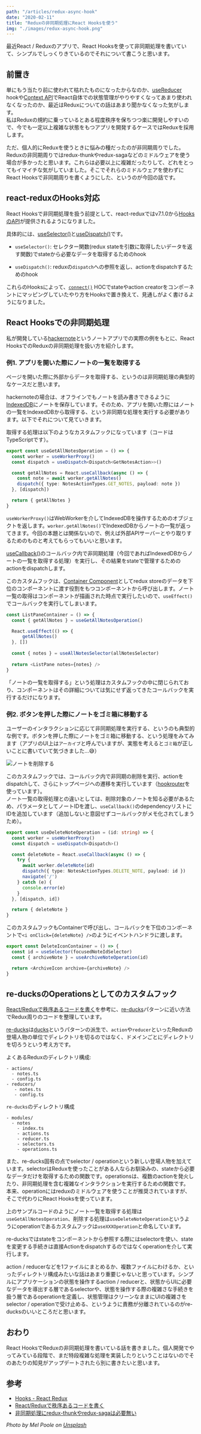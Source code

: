 ```yaml
---
path: "/articles/redux-async-hook"
date: "2020-02-11"
title: "Reduxの非同期処理にReact Hooksを使う"
img: "./images/redux-async-hook.png"
---
```


最近React / Reduxのアプリで、React Hooksを使って非同期処理を書いていて、シンプルでしっくりきているのでそれについて書こうと思います。

## 前置き

単にもう当たり前に使われて枯れたものになったからなのか、[useReducer](https://ja.reactjs.org/docs/hooks-reference.html#usereducer) hookや[Context API](https://ja.reactjs.org/docs/context.html)でReact自体での状態管理がやりやすくなってあまり使われなくなったのか、最近はReduxについての話はあまり聞かなくなった気がします。  
私はReduxの規約に乗っているとある程度秩序を保ちつつ楽に開発しやすいので、今でも一定以上複雑な状態をもつアプリを開発するケースではReduxを採用します。

ただ、個人的にReduxを使うときに悩みの種だったのが非同期周りでした。Reduxの非同期周りではredux-thunkやredux-sagaなどのミドルウェアを使う場合が多かったと思います。これらは必要以上に複雑だったりして、どれをとってもイマイチな気がしていました。そこでそれらのミドルウェアを使わずにReact Hooksで非同期周りを書くようにした、というのが今回の話です。

## react-reduxのHooks対応

React Hooksで非同期処理を扱う前提として、react-reduxではv7.1.0から[HooksのAPI](https://react-redux.js.org/next/api/hooks)が提供されるようになりました。

具体的には、[useSelector()](https://react-redux.js.org/next/api/hooks#useselector)と[useDispatch()](https://react-redux.js.org/next/api/hooks#usedispatch)です。

- `useSelector()`: セレクター関数(redux stateを引数に取得したいデータを返す関数)でstateから必要なデータを取得するためのhook

- `useDispatch()`: reduxの`dispatch`への参照を返し、actionをdispatchするためのhook

これらのHooksによって、[`connect()`](https://react-redux.js.org/next/api/connect#connect) HOCでstateやaction creatorをコンポーネントにマッピングしていたやり方をHooksで置き換えて、見通しがよく書けるようになりました。

## React Hooksでの非同期処理

私が開発している[hackernote](https://app.hackernote.io/)というノートアプリでの実際の例をもとに、React HooksでのReduxの非同期処理を扱い方を紹介します。

### 例1. アプリを開いた際にノートの一覧を取得する

ページを開いた際に外部からデータを取得する、というのは非同期処理の典型的なケースだと思います。

hackernoteの場合は、オフラインでもノートを読み書きできるように[IndexedDB](https://developer.mozilla.org/ja/docs/Web/API/IndexedDB_API)にノートを保存しています。そのため、アプリを開いた際にはノートの一覧をIndexedDBから取得する、という非同期な処理を実行する必要があります。以下でそれについて見ていきます。

取得する処理は以下のようなカスタムフックになっています（コードはTypeScriptです）。

```ts
export const useGetAllNotesOperation = () => {
  const worker = useWorkerProxy()
  const dispatch = useDispatch<Dispatch<GetNotesAction>>()

  const getAllNotes = React.useCallback(async () => {
    const note = await worker.getAllNotes()
    dispatch({ type: NotesActionTypes.GET_NOTES, payload: note })
  }, [dispatch])

  return { getAllNotes }
}
```

`useWorkerProxy()`はWebWorkerを介してIndexedDBを操作するためのオブジェクトを返します。`worker.getAllNotes()`でIndexedDBからノートの一覧が返ってきます。今回の本題とは関係ないので、例えば外部APIサーバーとやり取りするためのものと考えてもらってもいいと思います。

[useCallback()](https://ja.reactjs.org/docs/hooks-reference.html#usecallback)のコールバック内で非同期処理（今回であればIndexedDBからノートの一覧を取得する処理）を実行し、その結果をstateで管理するためのactionをdispatchします。

このカスタムフックは、[Container Component](https://redux.js.org/basics/usage-with-react/#presentational-and-container-components)としてredux storeのデータを下位のコンポーネントに渡す役割をもつコンポーネントから呼び出します。ノート一覧の取得はコンポーネントが描画された時点で実行したいので、`useEffect()`でコールバックを実行してしまいます。

```ts
const ListPaneContainer = () => {
  const { getAllNotes } = useGetAllNotesOperation()

  React.useEffect(() => {
      getAllNotes()
  }, [])
  
  const { notes } = useAllNotesSelector(allNotesSelector)
  
  return <ListPane notes={notes} />
}
```

「ノートの一覧を取得する」という処理はカスタムフックの中に閉じられており、コンポーネントはその詳細については気にせず返ってきたコールバックを実行するだけになります。

### 例2. ボタンを押した際にノートをゴミ箱に移動する

ユーザーのインタラクションに応じて非同期処理を実行する、というのも典型的な例です。ボタンを押した際にノートをゴミ箱に移動する、という処理をみてみます（アプリのUI上は`アーカイブ`と呼んでいますが、実態を考えると`ゴミ箱`が正しいことに書いていて気づきました...😅）

![ノートを削除する](https://i.gyazo.com/eebd780b4a43e03c3dd32ec6afc643ab.gif)

このカスタムフックでは、コールバック内で非同期の削除を実行、actionをdispatchして、さらにトップページへの遷移を実行しています（[hookrouter](https://github.com/Paratron/hookrouter)を使っています）。  
ノート一覧の取得処理との違いとしては、削除対象のノートを知る必要があるため、パラメータとしてノートIDを渡し、`useCallback()`のdependencyリストにIDを追加しています（追加しないと意図せずコールバックがメモ化されてしまうため）。

```ts
export const useDeleteNoteOperation = (id: string) => {
  const worker = useWorkerProxy()
  const dispatch = useDispatch<Dispatch>()

  const deleteNote = React.useCallback(async () => {
    try {
      await worker.deleteNote(id)
      dispatch({ type: NotesActionTypes.DELETE_NOTE, payload: id })
      navigate('/')
    } catch (e) {
      console.error(e)
    }
  }, [dispatch, id])

  return { deleteNote }
}
```

このカスタムフックもContainerで呼び出し、コールバックを下位のコンポーネントで`<i onClick={deleteNote} />`のようにイベントハンドラに渡します。

```ts
export const DeleteIconContainer = () => {
  const id = useSelector(focusedNoteIdSelector)
  const { archiveNote } = useArchiveNoteOperation(id)

  return <ArchiveIcon archive={archiveNote} />
}
```

## re-ducksのOperationsとしてのカスタムフック

[React/Reduxで秩序あるコードを書く](https://speakerdeck.com/naoishii/reduxde-zhi-xu-arukodowoshu-ku)を参考に、[re-ducks](https://github.com/alexnm/re-ducks)パターンに近い方法でRedux周りのコードを整理しています。

[re-ducks](https://github.com/alexnm/re-ducks)は[ducks](https://github.com/erikras/ducks-modular-redux)というパターンの派生で、`action`や`reducer`といったReduxの登場人物の単位でディレクトリを切るのではなく、ドメインごとにディレクトリを切ろうという考え方です。

よくあるReduxのディレクトリ構成:
```
- actions/
  - notes.ts
  - config.ts
- reducers/
   - notes.ts
   - config.ts
```

`re-ducks`のディレクトリ構成
```
- modules/
  - notes
    - index.ts
    - actions.ts
    - reducer.ts
    - selectors.ts
    - operations.ts
```

また、re-ducks固有の点でselector / operationという新しい登場人物を加えています。selectorはReduxを使ったことがある人ならお馴染みの、stateから必要なデータだけを取得するための関数です。operationsは、複数のactionを発火したり、非同期処理を含む複雑なインタラクションを実行するための関数です。  本来、operationにはreduxのミドルウェアを使うことが推奨されていますが、そこで代わりにReact Hooksを使っています。

上のサンプルコードのようにノート一覧を取得する処理は`useGetAllNotesOperation`、削除する処理は`useDeleteNoteOperation`というようにoperationであるカスタムフックは`useXXXOperation`と命名しています。

re-ducksではstateをコンポーネントから参照する際にはselectorを使い、stateを変更する手続きは直接Actionをdispatchするのではなくoperationを介して実行します。

action / reducerなどを1ファイルにまとめるか、複数ファイルにわけるか、といったディレクトリ構成みたいな話はあまり重要じゃないと思っています。シンプルにアプリケーションの状態を操作するaction / reducerと、状態からUIに必要なデータを導出する層であるselectorや、状態を操作する際の複雑さな手続きを扱う層であるoperationを定義し、状態管理はクリーンなままにUIの複雑さをselector / operationで受け止める、というように責務が分離されているのがre-ducksのいいところだと思います。

## おわり

React HooksでReduxの非同期処理を書いている話を書きました。個人開発でやってみている段階で、まだ特段複雑な処理を実装したりということはないのでそのあたりの知見がアップデートされたら別に書きたいと思います。

## 参考

- [Hooks - React Redux](https://react-redux.js.org/next/api/hooks)
- [React/Reduxで秩序あるコードを書く](https://speakerdeck.com/naoishii/reduxde-zhi-xu-arukodowoshu-ku)
- [非同期処理にredux-thunkやredux-sagaは必要無い](https://qiita.com/Naturalclar/items/6157d0b031bbb00b3c73) 

_Photo by Mel Poole on [Unsplash](https://unsplash.com/photos/Hg-uNVsg65Y)_

